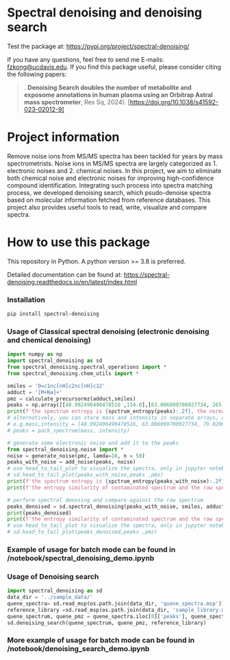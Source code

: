 # Spectral denoising and denoising search

Test the package at: https://pypi.org/project/spectral-denoising/


If you have any questions, feel free to send me E-mails: fzkong@ucdavis.edu. If you find this package useful, please consider citing the following papers:

> . **Denoising Search doubles the number of metabolite and exposome annotations in human plasma using an Orbitrap Astral mass spectrometer**, Res Sq, 2024). [https://doi.org/10.1038/s41592-023-02012-9]


# Project information

Remove noise ions from MS/MS spectra has been tackled for years by mass spectrometrists. Noise ions in MS/MS spectra are largely categorized as 1. electronic noises and 2. chemical noises. 
In this project, we aim to eliminate both chemical noise and electronic noises for improving high-confidence compound identification. 
Integrating such process into spectra matching process, we developed denoising search, which psudo-denoise spectra based on molecular information fetched from reference databases.
This project also provides useful tools to read, write, visualize and compare spectra.

# How to use this package

This repository in Python. A python version >= 3.8 is preferred. 

Detailed documentation can be found at: https://spectral-denoising.readthedocs.io/en/latest/index.html

### Installation

```bash
pip install spectral-denoising
```

### Usage of Classical spectral denoising (electronic denoising and chemical denoising)

```python
import numpy as np
import spectral_denoising as sd
from spectral_denoising.spectral_operations import *
from spectral_denoising.chem_utils import *

smiles = 'O=c1nc[nH]c2nc[nH]c12'
adduct = '[M+Na]+'
pmz = calculate_precursormz(adduct,smiles)
peaks = np.array([[48.992496490478516 ,154.0],[63.006099700927734, 265.0], [79.02062225341797, 521.0]], dtype = np.float32)
print(f'the spectrum entropy is {spctrum_entropy(peaks):.2f}, the normalized entropy is {normalized_entropy(peaks):.2f}')
# alternatively, you can store mass and intensity in separate arrays, and use pack_spectrum(mass, intensity) to get the peaks array
# e.g.mass,intensity = [48.992496490478516, 63.006099700927734, 79.02062225341797], [154.0, 265.0, 521.0]
# peaks = pack_spectrum(mass, intensity)

# generate some electronic noise and add it to the peaks
from spectral_denoising.noise import *
noise = generate_noise(pmz, lamda=10, n = 50)
peaks_with_noise = add_noise(peaks, noise)
# use head_to_tail_plot to visualize the spectra, only in jupyter notebook
# sd.head_to_tail_plot(peaks_with_noise,peaks ,pmz)
print(f'the spectrum entropy is {spctrum_entropy(peaks_with_noise):.2f}, the normalized entropy is {normalized_entropy(peaks_with_noise):.2f}')
print(f'the entropy similarity of contaminated spectrum and the raw spectrum is {entropy_similairty(peaks_with_noise,peaks,  pmz = pmz):.2f}')

# perform spectral denosing and compare against the raw spectrum
peaks_denoised = sd.spectral_denoising(peaks_with_noise, smiles, adduct)
print(peaks_denoised)
print(f'the entropy similarity of contaminated spectrum and the raw spectrum is {entropy_similairty(peaks_denoised, peaks, pmz = pmz):.2f}')
# use head_to_tail_plot to visualize the spectra, only in jupyter notebook
# sd.head_to_tail_plot(peaks_denoised,peaks ,pmz)
```
### Example of usage for batch mode can be found in /notebook/spectral_denoising_demo.ipynb


### Usage of Denoising search

```python
import spectral_denoising as sd
data_dir = '../sample_data/'
quene_spectra= sd.read_msp(os.path.join(data_dir, 'quene_spectra.msp'))
reference_library =sd.read_msp(os.path.join(data_dir, 'sample_library.msp'))
quene_spectrum, quene_pmz = quene_spectra.iloc[0]['peaks'], quene_spectra.iloc[0]['precursor_mz']
sd.denoising_search(quene_spectrum, quene_pmz, reference_library)
```

### More example of usage for batch mode can be found in /notebook/denoising_search_demo.ipynb
